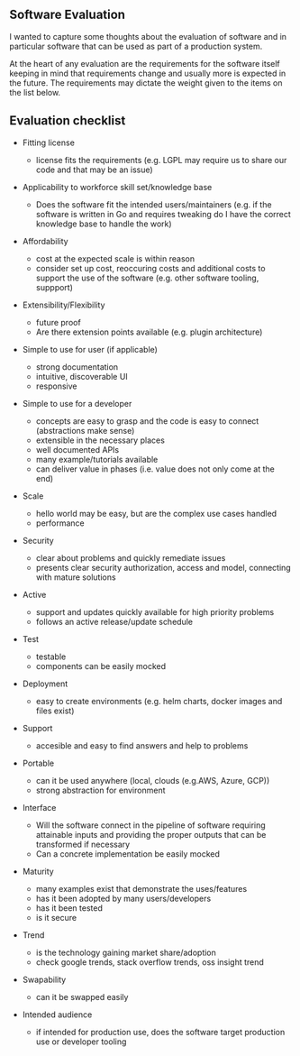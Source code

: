 ## Software Evaluation

I wanted to capture some thoughts about the evaluation of software and in particular software that can be used as part of a production system.

At the heart of any evaluation are the requirements for the software itself keeping in mind that requirements change and usually more is expected in the future. The requirements may dictate the weight given to the items on the list below.

Evaluation checklist 
--------------------

- Fitting license
  - license fits the requirements (e.g. LGPL may require us to share our code and that may be an issue)

- Applicability to workforce skill set/knowledge base
  - Does the software fit the intended users/maintainers (e.g. if the software is written in Go and requires tweaking do I have the correct knowledge base to handle the work)

- Affordability
  - cost at the expected scale is within reason
  - consider set up cost, reoccuring costs and additional costs to support the use of the software (e.g. other software tooling, suppport)

- Extensibility/Flexibility
  - future proof
  - Are there extension points available (e.g. plugin architecture)

- Simple to use for user (if applicable)
  - strong documentation
  - intuitive, discoverable UI
  - responsive

- Simple to use for a developer
  - concepts are easy to grasp and the code is easy to connect (abstractions make sense)
  - extensible in the necessary places
  - well documented APIs
  - many example/tutorials available
  - can deliver value in phases (i.e. value does not only come at the end)

- Scale
  - hello world may be easy, but are the complex use cases handled
  - performance

- Security
  - clear about problems and quickly remediate issues
  - presents clear security authorization, access and model, connecting with mature solutions

- Active
  - support and updates quickly available for high priority problems
  - follows an active release/update schedule

- Test
  - testable
  - components can be easily mocked

- Deployment
  - easy to create environments (e.g. helm charts, docker images and files exist)

- Support
  - accesible and easy to find answers and help to problems

- Portable
  - can it be used anywhere (local, clouds (e.g.AWS, Azure, GCP))
  - strong abstraction for environment

- Interface
  - Will the software connect in the pipeline of software requiring attainable inputs and providing the proper outputs that can be transformed if necessary
  - Can a concrete implementation be easily mocked

- Maturity
  - many examples exist that demonstrate the uses/features
  - has it been adopted by many users/developers
  - has it been tested
  - is it secure

- Trend
  - is the technology gaining market share/adoption
  - check google trends, stack overflow trends, oss insight trend

- Swapability
  - can it be swapped easily

- Intended audience
  - if intended for production use, does the software target production use or developer tooling
